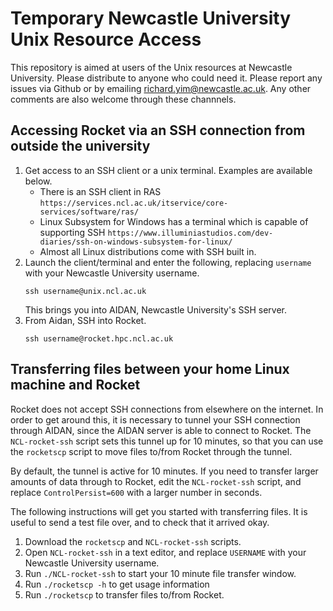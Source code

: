 # Temporary Newcastle University Unix Resource Access

This repository is aimed at users of the Unix resources at Newcastle University. Please distribute to anyone who could need it. Please report any issues via Github or by emailing richard.yim@newcastle.ac.uk. Any other comments are also welcome through these channnels.

## Accessing Rocket via an SSH connection from outside the university
1. Get access to an SSH client or a unix terminal. Examples are available below.
   * There is an SSH client in RAS `https://services.ncl.ac.uk/itservice/core-services/software/ras/`
   * Linux Subsystem for Windows has a terminal which is capable of supporting SSH `https://www.illuminiastudios.com/dev-diaries/ssh-on-windows-subsystem-for-linux/`
   * Almost all Linux distributions come with SSH built in.
1. Launch the client/terminal and enter the following, replacing `username` with your Newcastle University username.
   ```
   ssh username@unix.ncl.ac.uk
   ```
   This brings you into AIDAN, Newcastle University's SSH server.
3. From Aidan, SSH into Rocket.
   ```
   ssh username@rocket.hpc.ncl.ac.uk
   ```

## Transferring files between your home Linux machine and Rocket
Rocket does not accept SSH connections from elsewhere on the internet.
In order to get around this, it is necessary to tunnel your SSH connection through AIDAN, since the AIDAN server is able to connect to Rocket.
The `NCL-rocket-ssh` script sets this tunnel up for 10 minutes, so that you can use the `rocketscp` script to move files to/from Rocket through the tunnel.

By default, the tunnel is active for 10 minutes.
If you need to transfer larger amounts of data through to Rocket, edit the `NCL-rocket-ssh` script, and replace `ControlPersist=600` with a larger number in seconds.

The following instructions will get you started with transferring files. It is useful to send a test file over, and to check that it arrived okay.

1. Download the `rocketscp` and `NCL-rocket-ssh` scripts.
1. Open `NCL-rocket-ssh` in a text editor, and replace `USERNAME` with your Newcastle University username.
1. Run `./NCL-rocket-ssh` to start your 10 minute file transfer window.
1. Run `./rocketscp -h` to get usage information
1. Run `./rocketscp` to transfer files to/from Rocket.
